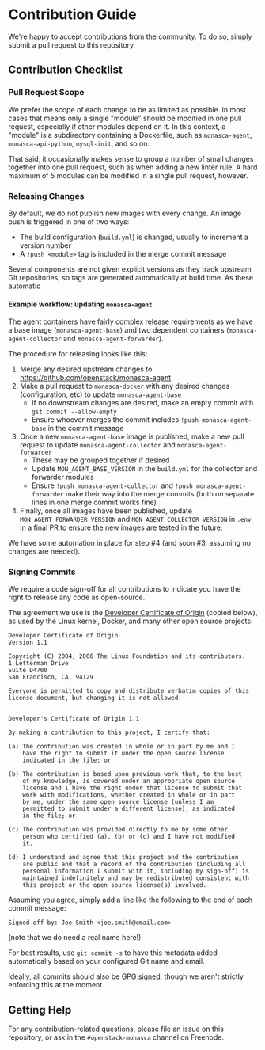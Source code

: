 # Contribution Guide

We're happy to accept contributions from the community. To do so, simply submit
a pull request to this repository.

## Contribution Checklist

### Pull Request Scope

We prefer the scope of each change to be as limited as possible. In most cases
that means only a single "module" should be modified in one pull request,
especially if other modules depend on it. In this context, a "module" is a
subdirectory containing a Dockerfile, such as `monasca-agent`,
`monasca-api-python`, `mysql-init`, and so on.

That said, it occasionally makes sense to group a number of small changes
together into one pull request, such as when adding a new linter rule. A hard
maximum of 5 modules can be modified in a single pull request, however.

### Releasing Changes

By default, we do not publish new images with every change. An image push is
triggered in one of two ways:

 * The build configuration (`build.yml`) is changed, usually to increment a
   version number
 * A `!push <module>` tag is included in the merge commit message

Several components are not given explicit versions as they track upstream Git
repositories, so tags are generated automatically at build time. As these
automatic

#### Example workflow: updating `monasca-agent`

The agent containers have fairly complex release requirements as we have a
base image (`monasca-agent-base`) and two dependent containers
(`monasca-agent-collector` and `monasca-agent-forwarder`).

The procedure for releasing looks like this:

 1. Merge any desired upstream changes to
    https://github.com/openstack/monasca-agent
 2. Make a pull request to `monasca-docker` with any desired changes
    (configuration, etc) to update `monasca-agent-base`
    * If no downstream changes are desired, make an empty commit with
      `git commit --allow-empty`
    * Ensure whoever merges the commit includes `!push monasca-agent-base` in
      the commit message
 3. Once a new `monasca-agent-base` image is published, make a new pull request
    to update `monasca-agent-collector` and `monasca-agent-forwarder`
    * These may be grouped together if desired
    * Update `MON_AGENT_BASE_VERSION` in the `build.yml` for the collector and
      forwarder modules
    * Ensure `!push monasca-agent-collector` and `!push monasca-agent-forwarder`
      make their way into the merge commits (both on separate lines in one
      merge commit works fine)
 4. Finally, once all images have been published, update
    `MON_AGENT_FORWARDER_VERSION` and `MON_AGENT_COLLECTOR_VERSION` in `.env`
    in a final PR to ensure the new images are tested in the future.

We have some automation in place for step #4 (and soon #3, assuming no changes
are needed).

### Signing Commits

We require a code sign-off for all contributions to indicate you have the right
to release any code as open-source.

The agreement we use is the [Developer Certificate of Origin][1] (copied below),
as used by the Linux kernel, Docker, and many other open source projects:

```
Developer Certificate of Origin
Version 1.1

Copyright (C) 2004, 2006 The Linux Foundation and its contributors.
1 Letterman Drive
Suite D4700
San Francisco, CA, 94129

Everyone is permitted to copy and distribute verbatim copies of this
license document, but changing it is not allowed.


Developer's Certificate of Origin 1.1

By making a contribution to this project, I certify that:

(a) The contribution was created in whole or in part by me and I
    have the right to submit it under the open source license
    indicated in the file; or

(b) The contribution is based upon previous work that, to the best
    of my knowledge, is covered under an appropriate open source
    license and I have the right under that license to submit that
    work with modifications, whether created in whole or in part
    by me, under the same open source license (unless I am
    permitted to submit under a different license), as indicated
    in the file; or

(c) The contribution was provided directly to me by some other
    person who certified (a), (b) or (c) and I have not modified
    it.

(d) I understand and agree that this project and the contribution
    are public and that a record of the contribution (including all
    personal information I submit with it, including my sign-off) is
    maintained indefinitely and may be redistributed consistent with
    this project or the open source license(s) involved.

```

Assuming you agree, simply add a line like the following to the end of each
commit message:

```
Signed-off-by: Joe Smith <joe.smith@email.com>
```

(note that we do need a real name here!)

For best results, use `git commit -s` to have this metadata added automatically
based on your configured Git name and email.

Ideally, all commits should also be [GPG signed][2], though we aren't strictly
enforcing this at the moment.

## Getting Help

For any contribution-related questions, please file an issue on this repository,
or ask in the `#openstack-monasca` channel on Freenode.

[1]: https://developercertificate.org/
[2]: https://help.github.com/articles/signing-commits-using-gpg/
